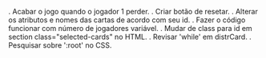 . Acabar o jogo quando o jogador 1 perder.
. Criar botão de resetar. 
. Alterar os atributos e nomes das cartas de acordo com seu id.
. Fazer o código funcionar com número de jogadores variável.
. Mudar de class para id em section class="selected-cards" no HTML.
. Revisar 'while' em distrCard.
. Pesquisar sobre ':root' no CSS.